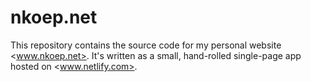 # nkoep.net

This repository contains the source code for my personal website
<www.nkoep.net>.
It's written as a small, hand-rolled single-page app hosted on
<www.netlify.com>.
